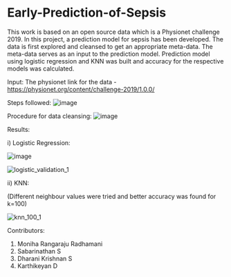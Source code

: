 # Early-Prediction-of-Sepsis
 This work is based on an open source data which is a Physionet chalIenge 2019. In this project, a prediction model for sepsis has been developed. The data is first explored and cleansed to get an appropriate meta-data. The meta-data serves as an input to the prediction model. Prediction model using logistic regression and KNN was built and accuracy for the respective models was calculated. 

Input:
The physionet link for the data - https://physionet.org/content/challenge-2019/1.0.0/

Steps followed:
![image](https://user-images.githubusercontent.com/63999177/179417728-47db30a2-eb8e-428f-ba2f-8a17addfeb09.png)

Procedure for data cleansing:
![image](https://user-images.githubusercontent.com/63999177/179417829-b378f1e4-91c2-4aa0-af8c-8deeb1f19165.png)

Results:

i) Logistic Regression:

![image](https://user-images.githubusercontent.com/63999177/179417934-73b2d615-b6ba-4015-90d3-0a472924045d.png)

![logistic_validation_1](https://user-images.githubusercontent.com/63999177/179417952-f0fb0810-03c5-4440-9450-a3559a622bfe.png)

ii) KNN:

(Different neighbour values were tried and better accuracy was found for k=100)

![knn_100_1](https://user-images.githubusercontent.com/63999177/179418045-1c93cf5a-82cb-49e7-b824-90788e44970b.png)


Contributors:
1. Moniha Rangaraju Radhamani
2. Sabarinathan S
3. Dharani Krishnan S
4. Karthikeyan D


